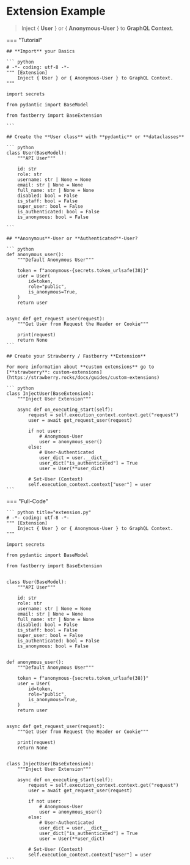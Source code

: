 # **Extension** Example

> Inject { **User** } or { **Anonymous-User** } to **GraphQL Context**.

=== "Tutorial"

    ## **Import** your Basics

    ``` python
    # -*- coding: utf-8 -*-
    """ [Extension]
        Inject { User } or { Anonymous-User } to GraphQL Context.
    """

    import secrets

    from pydantic import BaseModel

    from fastberry import BaseExtension

    ```

    ## Create the **User class** with **pydantic** or **dataclasses**

    ``` python
    class User(BaseModel):
        """API User"""

        id: str
        role: str
        username: str | None = None
        email: str | None = None
        full_name: str | None = None
        disabled: bool = False
        is_staff: bool = False
        super_user: bool = False
        is_authenticated: bool = False
        is_anonymous: bool = False

    ```

    ## **Anonymous**-User or **Authenticated**-User?

    ``` python
    def anonymous_user():
        """Default Anonymous User"""

        token = f"anonymous-{secrets.token_urlsafe(38)}"
        user = User(
            id=token,
            role="public",
            is_anonymous=True,
        )
        return user


    async def get_request_user(request):
        """Get User from Request the Header or Cookie"""

        print(request)
        return None
    ```

    ## Create your Strawberry / Fastberry **Extension**

    For more information about **custom extensions** go to [**strawberry**: custom-extensions](https://strawberry.rocks/docs/guides/custom-extensions)

    ``` python
    class InjectUser(BaseExtension):
        """Inject User Extension"""

        async def on_executing_start(self):
            request = self.execution_context.context.get("request")
            user = await get_request_user(request)

            if not user:
                # Anonymous-User
                user = anonymous_user()
            else:
                # User-Authenticated
                user_dict = user.__dict__
                user_dict["is_authenticated"] = True
                user = User(**user_dict)

            # Set-User (Context)
            self.execution_context.context["user"] = user
    ```

=== "Full-Code"

    ``` python title="extension.py"
    # -*- coding: utf-8 -*-
    """ [Extension]
        Inject { User } or { Anonymous-User } to GraphQL Context.
    """

    import secrets

    from pydantic import BaseModel

    from fastberry import BaseExtension


    class User(BaseModel):
        """API User"""

        id: str
        role: str
        username: str | None = None
        email: str | None = None
        full_name: str | None = None
        disabled: bool = False
        is_staff: bool = False
        super_user: bool = False
        is_authenticated: bool = False
        is_anonymous: bool = False


    def anonymous_user():
        """Default Anonymous User"""

        token = f"anonymous-{secrets.token_urlsafe(38)}"
        user = User(
            id=token,
            role="public",
            is_anonymous=True,
        )
        return user


    async def get_request_user(request):
        """Get User from Request the Header or Cookie"""

        print(request)
        return None


    class InjectUser(BaseExtension):
        """Inject User Extension"""

        async def on_executing_start(self):
            request = self.execution_context.context.get("request")
            user = await get_request_user(request)

            if not user:
                # Anonymous-User
                user = anonymous_user()
            else:
                # User-Authenticated
                user_dict = user.__dict__
                user_dict["is_authenticated"] = True
                user = User(**user_dict)

            # Set-User (Context)
            self.execution_context.context["user"] = user
    ```
